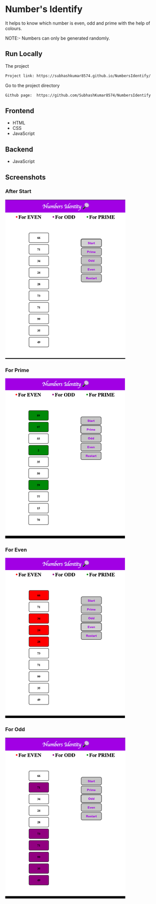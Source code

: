 
# Number's Identify

It helps to know which number is even, odd and prime with the help of colours. 

NOTE:- Numbers can only be generated randomly.


## Run Locally

 The project

```bash
Project link: https://subhashkumar8574.github.io/NumbersIdentify/
```

Go to the project directory

```bash
Github page:  https://github.com/SubhashKumar8574/NumbersIdentify
```



## Frontend

- HTML
- CSS
- JavaScript

## Backend

- JavaScript



## Screenshots


### After Start
![Starting](https://github.com/SubhashKumar8574/NumbersIdentify/blob/main/ScreenShots/Screenshot%202023-04-11%20at%209.39.49%20AM.png?raw=true)

### For Prime
![Prime](https://github.com/SubhashKumar8574/NumbersIdentify/blob/main/ScreenShots/Screenshot%202023-04-11%20at%209.18.24%20AM.png?raw=true)

### For Even
![Even](https://github.com/SubhashKumar8574/NumbersIdentify/blob/main/ScreenShots/Screenshot%202023-04-11%20at%209.40.01%20AM.png?raw=true)

### For Odd
![Odd](https://github.com/SubhashKumar8574/NumbersIdentify/blob/main/ScreenShots/Screenshot%202023-04-11%20at%209.39.55%20AM.png?raw=true)


